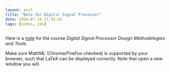 ```yaml
---
layout: post
title: "Note for Digital Signal Processor"
date: 2019-07-14 21:42:41
tags: [notes, 19s]
---
```


Here is a <a href="https://yuliwu.github.io/cloud/dspnote/dsp.html" target="_blank">note</a> for the course _Digital Signal Processor Design Methodologies and Tools_.

Make sure MathML (Chrome/FireFox checked) is supported by your browser, such that LaTeX can be displayed correctly. Note that open a new window you will.
